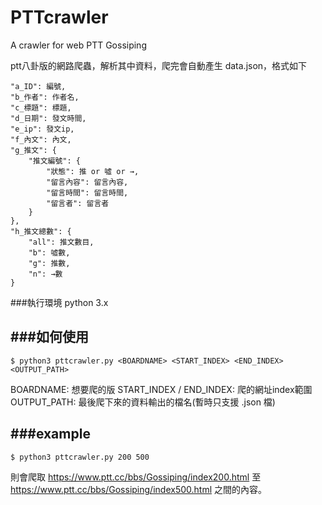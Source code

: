 PTTcrawler
==========

A crawler for web PTT Gossiping

ptt八卦版的網路爬蟲，解析其中資料，爬完會自動產生 data.json，格式如下

    "a_ID": 編號,
    "b_作者": 作者名,
    "c_標題": 標題,
    "d_日期": 發文時間,
    "e_ip": 發文ip,
    "f_內文": 內文,
    "g_推文": {
        "推文編號": {
            "狀態": 推 or 噓 or →,
            "留言內容": 留言內容,
            "留言時間": 留言時間,
            "留言者": 留言者
        }
    },
    "h_推文總數": {
        "all": 推文數目,
        "b": 噓數,
        "g": 推數,
        "n": →數
    }
###執行環境
python 3.x

###如何使用
--------------

    $ python3 pttcrawler.py <BOARDNAME> <START_INDEX> <END_INDEX> <OUTPUT_PATH>

BOARDNAME: 想要爬的版
START_INDEX / END_INDEX: 爬的網址index範圍
OUTPUT_PATH: 最後爬下來的資料輸出的檔名(暫時只支援 .json 檔)

###example
--------------

    $ python3 pttcrawler.py 200 500
    
則會爬取
https://www.ptt.cc/bbs/Gossiping/index200.html 至
https://www.ptt.cc/bbs/Gossiping/index500.html
之間的內容。
    
